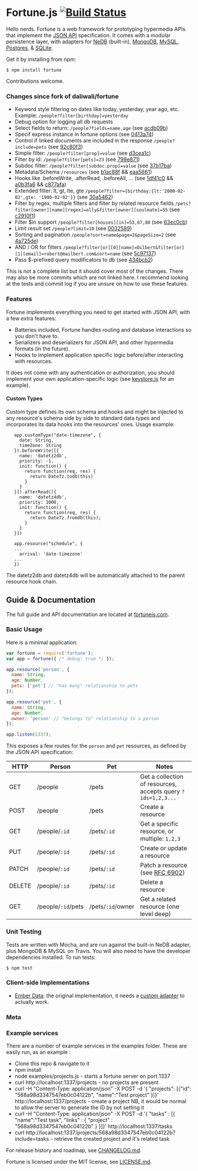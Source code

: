# Fortune.js [![Build Status](https://travis-ci.org/daliwali/fortune.png?branch=master)](https://travis-ci.org/daliwali/fortune)

Hello nerds. Fortune is a web framework for prototyping hypermedia APIs that implement the [JSON API](http://jsonapi.org/) specification. It comes with a modular persistence layer, with adapters for [NeDB](//github.com/louischatriot/nedb) (built-in), [MongoDB](//github.com/daliwali/fortune-mongodb), [MySQL](//github.com/daliwali/fortune-relational), [Postgres](//github.com/daliwali/fortune-relational), & [SQLite](//github.com/daliwali/fortune-relational).

Get it by installing from npm:
```
$ npm install fortune
```
Contributions welcome.

### Changes since fork of daliwali/fortune

- Keyword style filtering on dates like today, yesterday, year ago, etc. Example: `/people?filter[birthday]=yesterday`
- Debug option for logging all db requests
- Select fields to return: `/people?fields=name,age`  (see [acdb09b](//github.com/flyvictor/fortune/commit/acdb09b2cad568c0dd0e7e27fc22b6362e996f2c))
- Specif express instance in fortune options (see [0413a74](//github.com/flyvictor/fortune/commit/0413a74f3c1a7c9971f8cac4eecf77284503e2f1))
- Control if linked documents are included in the response `/people?include=pets` (see [92c80f3](//github.com/flyvictor/fortune/commit/92c80f3b8363242a8cb57a33e20f6d4b57a04055))
- Simple filter: `/people?filter[prop]=value` (see [d3cea1c](//github.com/flyvictor/fortune/commit/d3cea1ca4a48863b82ef5b98a2ff5b3b5cbc986a))
- Filter by id: `/people?filter[pets]=23` (see [798e871](//github.com/flyvictor/fortune/commit/798e87122af11ee462252e0b525d4365ce9bdd3a))
- Subdoc filter: `/people?filter[subdoc.prop]=value` (see [37b17ba](//github.com/flyvictor/fortune/commit/37b17bacc165f7b66475881f11a68a07520386d0))
- Metadata/Schema `/resources` (see [b1ac88f](//github.com/flyvictor/fortune/commit/b1ac88f234ce58daac182de6e4d4e4c57c3353db) && [eaa5661](//github.com/flyvictor/fortune/commit/eaa56610e67c45fb17752d0905e6a298878f6d99))
- Hooks like .beforeWrite, .afterRead, .beforeAll, ... (see [1df41c0](//github.com/flyvictor/fortune/commit/1df41c0dd5800acba77bd0a3a9820cd855587c33) && [a0b3fa6](//github.com/flyvictor/fortune/commit/a0b3fa639067b937e23aec671fdb014c3ea2a8b3) && [c877afa](//github.com/flyvictor/fortune/commit/c877afaea26a4fdd34b06ce9b6ca2bf510a4a01d))
- Extended filter: lt, gt, lte, gte `/people?filter={birthday:{lt:'2000-02-02',gte: '1900-02-02'}}` (see [30a5462](//github.com/flyvictor/fortune/commit/30a54625f27e76bc4b90ef519011585e7e3bd103))
- Filter by regex, multiple filters and filter by related resource fields `/pets?filter[owner][name][regex]=ally&filter[owner][soulmate]=55` (see [c2910f1](//github.com/flyvictor/fortune/commit/c2910f139175b16abdc5b2d8707bc8b86ad1321a))
- Filter $in support `/people?filter[houses][in]=53,67,88` (see [63ec0cb](//github.com/flyvictor/fortune/commit/63ec0cbe747beeeff0425605048c5aedb411bcbf))
- Limit result set `/people?limit=10` (see [0032589](//github.com/flyvictor/fortune/commit/0032589b8e7ed460c5eac197bf68159b7403ac43))
- Sorting and pagination `/people?sort=name&page=2&pageSize=2` (see [4a725de](//github.com/flyvictor/fortune/commit/4a725de28e437008e12d5cb2e5dcac44e98ff747))
- AND / OR for filters `/people?filter[or][0][name]=Dilbert&filter[or][1][email]=robert@mailbert.com&sort=name` (see [5c97137](//github.com/flyvictor/fortune/commit/5c971372cd75d75fe9fcc68023593c5e4c8604a9))
- Pass $-prefixed query modificators to db (see [434bcb2](//github.com/flyvictor/fortune/commit/434bcb2aaab19c115e2d3af614861f1254bf5294))

This is not a complete list but it should cover most of the changes. There may also be more commits which are not linked here. I recommend looking at the tests and commit log if you are unsure on how to use these features.


### Features

Fortune implements everything you need to get started with JSON API, with a few extra features:

- Batteries included, Fortune handles routing and database interactions so you don't have to.
- Serializers and deserializers for JSON API, and other hypermedia formats (in the future).
- Hooks to implement application specific logic before/after interacting with resources.

It does not come with any authentication or authorization, you should implement your own application-specific logic (see [keystore.js](//github.com/daliwali/fortune/blob/master/examples/keystore.js) for an example).

#### Custom Types

Custom type defines its own schema and hooks and might be injected to any resource's schema side by side to standard data types and incorporates its data hooks into the resources' ones.
Usage example:

```
   app.customType("date-timezone", {
     date: String,
     timeZone: String
   }).beforeWrite([{
     name: 'datetz2db',
     priority: -1,
     init: function() {
       return function(req, res) {
         return DateTz.todb(this)
       }
     }
   }]).afterRead([{
     name: 'datetz4db',
     priority: 1000,
     init: function() {
       return function(req, res) {
         return DateTz.fromdb(this);
       }
     }
   }]) 

   app.resource("schedule", {
   ...
     arrival: 'date-timezone'
   ...
   })
 ```

 The datetz2db and datetz4db will be automatically attached to the parent resource hook chain.

## Guide & Documentation

The full guide and API documentation are located at [fortunejs.com](http://fortunejs.com/).

### Basic Usage

Here is a minimal application:

```javascript
var fortune = require('fortune');
var app = fortune({ /* debug: true */ });

app.resource('person', {
  name: String,
  age: Number,
  pets: ['pet'] // "has many" relationship to pets
});

app.resource('pet', {
  name: String,
  age: Number,
  owner: 'person' // "belongs to" relationship to a person
});

app.listen(1337);
```

This exposes a few routes for the `person` and `pet` resources, as defined by the JSON API specification:

| HTTP   | Person             | Pet               | Notes                                                        |
|--------|--------------------|-------------------|--------------------------------------------------------------|
| GET    | /people            | /pets             | Get a collection of resources, accepts query `?ids=1,2,3...` |
| POST   | /people            | /pets             | Create a resource                                            |
| GET    | /people/`:id`      | /pets/`:id`       | Get a specific resource, or multiple: `1,2,3`                |
| PUT    | /people/`:id`      | /pets/`:id`       | Create or update a resource                                  |
| PATCH  | /people/`:id`      | /pets/`:id`       | Patch a resource (see [RFC 6902](//tools.ietf.org/html/rfc6902)) |
| DELETE | /people/`:id`      | /pets/`:id`       | Delete a resource                                            |
| GET    | /people/`:id`/pets | /pets/`:id`/owner | Get a related resource (one level deep)                      |

### Unit Testing

Tests are written with Mocha, and are run against the built-in NeDB adapter, plus MongoDB & MySQL on Travis. You will also need to have the developer dependencies installed. To run tests:

```
$ npm test
```

### Client-side Implementations
- [Ember Data](//github.com/emberjs/data): the original implementation, it needs a [custom adapter](//github.com/daliwali/ember-json-api) to actually work.

### Meta


### Example services

There are a number of example services in the examples folder. These are easily run, as an example :

* Clone this repo & navigate to it
* npm install
* node examples/projects.js - starts a fortune server on port 1337
* curl http://localhost:1337/projects - no projects are present
* curl -H "Content-Type: application/json" -X POST -d '{ "projects": [{"id": "568a98d3347547eb0c04122b", "name":"Test project" }]}' http://localhost:1337/projects - create a project NB, it would be normal to allow the server to generate the ID by not setting it
* curl -H "Content-Type: application/json" -X POST -d '{ "tasks" : [{ "name":"Test task", "links" : { "project" : "568a98d3347547eb0c04122b" } }]}' http://localhost:1337/tasks
* curl http://localhost:1337/projects/568a98d3347547eb0c04122b?include=tasks - retrieve the created project and it's related task

For release history and roadmap, see [CHANGELOG.md](//github.com/daliwali/fortune/blob/master/CHANGELOG.md).

Fortune is licensed under the MIT license, see [LICENSE.md](//github.com/daliwali/fortune/blob/master/LICENSE.md).
#

